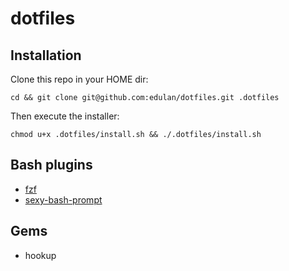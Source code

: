 # dotfiles

## Installation
Clone this repo in your HOME dir:
```
cd && git clone git@github.com:edulan/dotfiles.git .dotfiles
```

Then execute the installer:
```
chmod u+x .dotfiles/install.sh && ./.dotfiles/install.sh
```

## Bash plugins
* [fzf](https://github.com/junegunn/fzf)
* [sexy-bash-prompt](https://github.com/twolfson/sexy-bash-prompt)

## Gems
* hookup
